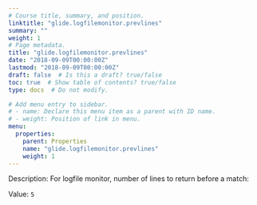 ```yaml
---
# Course title, summary, and position.
linktitle: "glide.logfilemonitor.prevlines"
summary: ""
weight: 1
# Page metadata.
title: "glide.logfilemonitor.prevlines"
date: "2018-09-09T00:00:00Z"
lastmod: "2018-09-09T00:00:00Z"
draft: false  # Is this a draft? true/false
toc: true  # Show table of contents? true/false
type: docs  # Do not modify.

# Add menu entry to sidebar.
# - name: Declare this menu item as a parent with ID name.
# - weight: Position of link in menu.
menu:
  properties:
    parent: Properties
    name: "glide.logfilemonitor.prevlines"
    weight: 1
---
```


Description: For logfile monitor, number of lines to return before a match:


Value: `5`